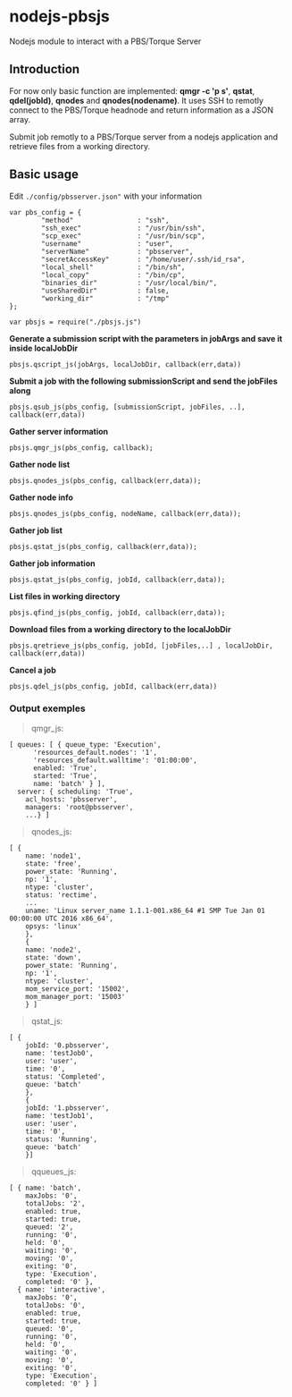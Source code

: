 # nodejs-pbsjs
Nodejs module to interact with a PBS/Torque Server

## Introduction
For now only basic function are implemented: **qmgr -c 'p s'**, **qstat**, **qdel(jobId)**, **qnodes** and **qnodes(nodename)**.
It uses SSH to remotly connect to the PBS/Torque headnode and return information as a JSON array.

Submit job remotly to a PBS/Torque server from a nodejs application and retrieve files from a working directory.

## Basic usage
Edit `./config/pbsserver.json"` with your information
```
var pbs_config = {
        "method"                : "ssh",
        "ssh_exec"              : "/usr/bin/ssh",
        "scp_exec"              : "/usr/bin/scp",
        "username"              : "user",
        "serverName"            : "pbsserver",
        "secretAccessKey"       : "/home/user/.ssh/id_rsa",
        "local_shell"           : "/bin/sh",
        "local_copy"            : "/bin/cp",
        "binaries_dir"          : "/usr/local/bin/",
        "useSharedDir"          : false,
        "working_dir"           : "/tmp"
};

var pbsjs = require("./pbsjs.js")
```
**Generate a submission script with the parameters in jobArgs and save it inside localJobDir**
```
pbsjs.qscript_js(jobArgs, localJobDir, callback(err,data))
```
**Submit a job with the following submissionScript and send the jobFiles along**
```
pbsjs.qsub_js(pbs_config, [submissionScript, jobFiles, ..], callback(err,data))
```
**Gather server information**
```
pbsjs.qmgr_js(pbs_config, callback);
```
**Gather node list**
```
pbsjs.qnodes_js(pbs_config, callback(err,data));
```
**Gather node info**
```
pbsjs.qnodes_js(pbs_config, nodeName, callback(err,data));
```
**Gather job list**
```
pbsjs.qstat_js(pbs_config, callback(err,data));
```
**Gather job information**
```
pbsjs.qstat_js(pbs_config, jobId, callback(err,data));
```
**List files in working directory**
```
pbsjs.qfind_js(pbs_config, jobId, callback(err,data));
```
**Download files from a working directory to the localJobDir**
```
pbsjs.qretrieve_js(pbs_config, jobId, [jobFiles,..] , localJobDir, callback(err,data))
```
**Cancel a job**
```
pbsjs.qdel_js(pbs_config, jobId, callback(err,data))
```

### Output exemples
>qmgr_js:
```
[ queues: [ { queue_type: 'Execution',
      'resources_default.nodes': '1',
      'resources_default.walltime': '01:00:00',
      enabled: 'True',
      started: 'True',
      name: 'batch' } ],
  server: { scheduling: 'True',
    acl_hosts: 'pbsserver',
    managers: 'root@pbsserver',
    ...} ]
```

>qnodes_js:
```
[ { 
    name: 'node1',
    state: 'free',
    power_state: 'Running',
    np: '1',
    ntype: 'cluster',
    status: 'rectime',
    ...
    uname: 'Linux server_name 1.1.1-001.x86_64 #1 SMP Tue Jan 01 00:00:00 UTC 2016 x86_64',
    opsys: 'linux'
    },
    {
    name: 'node2',
    state: 'down',
    power_state: 'Running',
    np: '1',
    ntype: 'cluster',
    mom_service_port: '15002',
    mom_manager_port: '15003' 
    } ]
```

>qstat_js:
```
[ {
    jobId: '0.pbsserver',
    name: 'testJob0',
    user: 'user',
    time: '0',
    status: 'Completed',
    queue: 'batch' 
    },
    {
    jobId: '1.pbsserver', 
    name: 'testJob1',
    user: 'user',
    time: '0',
    status: 'Running',
    queue: 'batch' 
    }]
```

>qqueues_js:
```
[ { name: 'batch',
    maxJobs: '0',
    totalJobs: '2',
    enabled: true,
    started: true,
    queued: '2',
    running: '0',
    held: '0',
    waiting: '0',
    moving: '0',
    exiting: '0',
    type: 'Execution',
    completed: '0' },
  { name: 'interactive',
    maxJobs: '0',
    totalJobs: '0',
    enabled: true,
    started: true,
    queued: '0',
    running: '0',
    held: '0',
    waiting: '0',
    moving: '0',
    exiting: '0',
    type: 'Execution',
    completed: '0' } ]